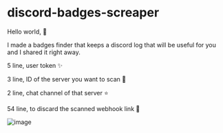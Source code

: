 # discord-badges-screaper

Hello world, 👻

I made a badges finder that keeps a discord log that will be useful for you and I shared it right away.

5 line, user token ✨

3 line, ID of the server you want to scan 💫

2 line, chat channel of that server ⭐

54 line, to discard the scanned webhook link 🌟

![image](https://user-images.githubusercontent.com/83782358/173406786-4f5a30bd-38be-4b56-98b7-59142dc7e040.png)
